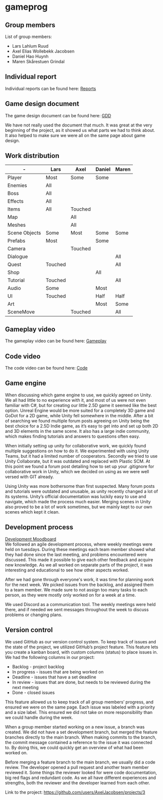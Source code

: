 # gameprog
## Group members
List of group members:
- Lars Lahlum Ruud
- Axel Elias Wollebekk Jacobsen
- Daniel Hao Huynh
- Maren Skårestuen Grindal

## Individual report
Individual reports can be found here: [Reports](./Reports/)

## Game design document
The game design document can be found here: [GDD](./game_design_document.pdf) 

We have not really used the document that much. It was great at the very beginning of the project, as it showed us what parts we had to think about. It also helped to make sure we were all on the same page about game design.

## Work distribution
|-        |Lars   |Axel   |Daniel |Maren|
|---------|-------|-------|-------|-----|
|Player   |Most   |Some   |Some   |     |
|Enemies  |All    |       |       |     |
|Boss     |All    |       |       |     |
|Effects  |All    |       |       |     |
|Items    |All    |Touched|       |     |
|Map      |       |All    |       |     |
|Meshes   |       |All    |       |     |
|Scene Objects|Some|Most  |Some   |Some |
|Prefabs  |Most   |       |Some   |     |
|Camera   |       |Touched|       |     |
|Dialogue |       |       |       |All  |
|Quest    |Touched|       |       |All  |
|Shop     |       |       |All    |     |
|Tutorial |Touched|       |       |All  |
|Audio    |Some   |       |Most   |     |
|UI       |Touched|       |Half   |Half |
|Art      |       |       |Most   |Some |
|SceneMove|       |Touched|       |All  |

## Gameplay video
The gameplay video can be found here: [Gameplay]()

## Code video
The code video can be found here: [Code]()

## Game engine
When discussing which game engine to use, we quickly agreed on Unity. We all had little to no experience with it, and most of us were not even familiar with C#, but for creating our little 2.5D game it seemed like the best option. Unreal Engine would be more suited for a completely 3D game and GoDot for a 2D game, while Unity fell somewhere in the middle. After a bit of searching we found multiple forum posts agreeing on Unity being the best choice for a 2.5D Indie game, as it’s easy to get into and set up both 2D and 3D elements in the same scene. It also has a large indie community, which makes finding tutorials and answers to questions often easy.

When initially setting up unity for collaborative work, we quickly found multiple suggestions on how to do it. We experimented with using Unity Teams, but it had a limited number of cooperators. Secondly we tried to use Unity Collaborate, but it was outdated and replaced with Plastic SCM. At this point we found a forum post detailing how to set up your .gitignore for collaborative work in Unity, which we decided on using as we were well versed with GIT already.

Using Unity was more bothersome than first suspected. Many forum posts and tutorials were outdated and unusable, as unity recently changed a lot of its systems. Unity’s official documentation was luckily easy to use and navigate, which made the process much easier. Merging scenes in Unity also proved to be a lot of work sometimes, but we mainly kept to our own scenes which kept it clean.

## Development process
[Development Moodboard](https://github.com/AxelJacobsen/FolkHorror/blob/main/Dev_Moodboard.pdf)<br>
We followed an agile development process, where weekly meetings were held on tuesdays. During these meetings each team member showed what they had done since the last meeting, and problems encountered were discussed. This made it possible to give each other feedback and acquire new knowledge. As we all worked on separate parts of the project, it was interesting and educational to see how other aspects worked.

After we had gone through everyone's work, it was time for planning work for the next week. We picked issues from the backlog, and assigned them to a team member. We made sure to not assign too many tasks to each person, as they were mostly only worked on for a week at a time.

We used Discord as a communication tool. The weekly meetings were held there, and if needed we sent messages throughout the week to discuss problems or changing plans.

## Version control
We used GitHub as our version control system. To keep track of issues and the state of the project, we utilized GitHub’s project feature. This feature lets you create a kanban board, with custom columns (status) to place issues in. We had the following columns in our project:
- Backlog - project backlog 
- In progress - issues that are being worked on 
- Deadline - issues that have a set deadline 
- In review - issues that are done, but needs to be reviewed during the next meeting 
- Done - closed issues 

This feature allowed us to keep track of all group members’ progress, and ensured we were on the same page. Each issue was labeled with a priority and a size label. This ensured we did not take on more responsibility than we could handle during the week. 

When a group member started working on a new issue, a branch was created. We did not have a set development branch, but merged the feature branches directly to the main branch. When making commits to the branch, the commit message contained a reference to the issue it was connected to. By doing this, we could quickly get an overview of what had been worked on. 

Before merging a feature branch to the main branch, we usually did a code review. The developer opened a pull request and another team member reviewed it. Some things the reviewer looked for were code documentation, big red flags and redundant code. As we all have different experiences and strengths, both the reviewer and the developer learned from each other.

Link to the project: https://github.com/users/AxelJacobsen/projects/3
